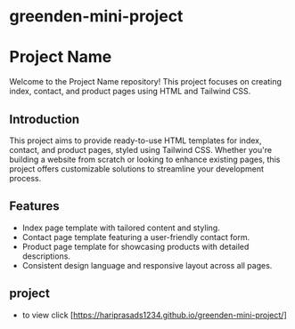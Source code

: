 # greenden-mini-project
# Project Name

Welcome to the Project Name repository! This project focuses on creating index, contact, and product pages using HTML and Tailwind CSS.

## Introduction

This project aims to provide ready-to-use HTML templates for index, contact, and product pages, styled using Tailwind CSS. Whether you're building a website from scratch or looking to enhance existing pages, this project offers customizable solutions to streamline your development process.

## Features

- Index page template with tailored content and styling.
- Contact page template featuring a user-friendly contact form.
- Product page template for showcasing products with detailed descriptions.
- Consistent design language and responsive layout across all pages.

## project
- to view click [https://hariprasads1234.github.io/greenden-mini-project/]
